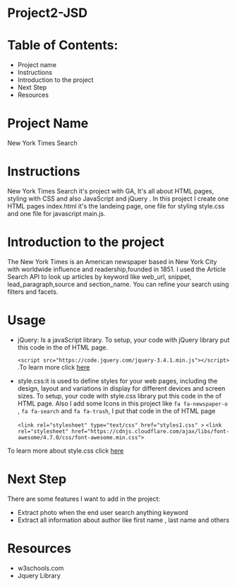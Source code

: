 # Project2-JSD
# Table of Contents:
- Project name
- Instructions
- Introduction to the project
- Next Step
- Resources

# Project Name
New York Times Search

# Instructions
New York Times Search it's project with GA, It's all about HTML pages, styling with CSS and also JavaScript and jQuery . In this project I create one HTML pages index.html it's the landeing page, one file for styling style.css and one file for javascript main.js.

# Introduction to the project

The New York Times is an American newspaper based in New York City with worldwide influence and readership,founded in 1851.
I used the Article Search API to look up articles by keyword like web_url, snippet, lead_paragraph,source and section_name. You can refine your search using filters and facets.

# Usage
- jQuery: Is a javaScript library. To setup, your code with jQuery library put this code in the <body> of HTML page.

  ``` <script src="https://code.jquery.com/jquery-3.4.1.min.js"></script> ```
.To learn more click [here](https://jquery.com/)

- style.css:it is used to define styles for your web pages, including the design, layout and variations in display for different devices and screen sizes. To setup, your code with style.css library put this code in the <head> of HTML page. Also I add some Icons in this project like ```fa fa-newspaper-o``` , ```fa fa-search``` and ```fa fa-trash```, I put that code in the <head> of HTML page
 
    ```<link rel="stylesheet" type="text/css" href="styles1.css" >```
     ```<link rel="stylesheet" href="https://cdnjs.cloudflare.com/ajax/libs/font-awesome/4.7.0/css/font-awesome.min.css">```
     
 To learn more about style.css click [here](https://www.w3schools.com/css/css_intro.asp)
 
 # Next Step
There are some features I want to add in the project: 
- Extract photo when the end user search anything keyword 
- Extract all information about author like first name , last name and others
 
 # Resources
- w3schools.com
- Jquery Library 
 
 

